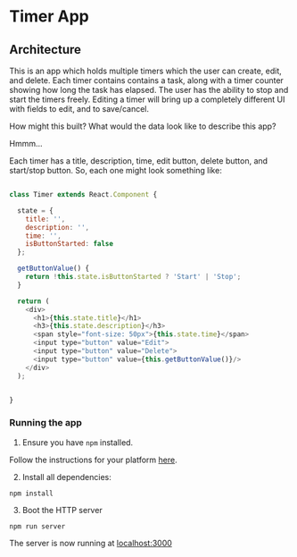 # Timer App

## Architecture

This is an app which holds multiple timers which the user can create, edit, and delete. Each timer contains contains a task, along with a timer counter showing how long the task has elapsed. The user has the ability to stop and start the timers freely. Editing a timer will bring up a completely different UI with fields to edit, and to save/cancel.
  
How might this built? What would the data look like to describe this app?
  
Hmmm... 
  
Each timer has a title, description, time, edit button, delete button, and start/stop button. So, each one might look something like:
```javascript

class Timer extends React.Component {

  state = {
    title: '',
    description: '',
    time: '',
    isButtonStarted: false
  };

  getButtonValue() {
    return !this.state.isButtonStarted ? 'Start' | 'Stop';
  }

  return (
    <div>
      <h1>{this.state.title}</h1>
      <h3>{this.state.description}</h3>
      <span style="font-size: 50px">{this.state.time}</span>
      <input type="button" value="Edit">
      <input type="button" value="Delete">
      <input type="button" value={this.getButtonValue()}/>
    </div>
  );


}

```


### Running the app

1. Ensure you have `npm` installed.

Follow the instructions for your platform [here](https://github.com/npm/npm).

2. Install all dependencies:

````
npm install
````

3. Boot the HTTP server

````
npm run server
````

The server is now running at [localhost:3000](localhost:3000)
